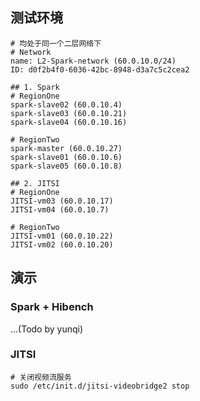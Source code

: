## 测试环境
```shell
# 均处于同一个二层网络下
# Network
name: L2-Spark-network (60.0.10.0/24)
ID: d0f2b4f0-6036-42bc-8948-d3a7c5c2cea2

## 1. Spark
# RegionOne
spark-slave02 (60.0.10.4)
spark-slave03 (60.0.10.21)
spark-slave04 (60.0.10.16)

# RegionTwo
spark-master (60.0.10.27)
spark-slave01 (60.0.10.6)
spark-slave05 (60.0.10.8)

## 2. JITSI
# RegionOne
JITSI-vm03 (60.0.10.17)
JITSI-vm04 (60.0.10.7)

# RegionTwo
JITSI-vm01 (60.0.10.22)
JITSI-vm02 (60.0.10.20)

```
## 演示
### Spark + Hibench
...(Todo by yunqi)

### JITSI
```shell
# 关闭视频流服务
sudo /etc/init.d/jitsi-videobridge2 stop
```